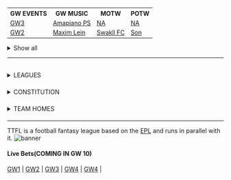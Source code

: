 <link rel="stylesheet" href="https://cdnjs.cloudflare.com/ajax/libs/font-awesome/4.7.0/css/font-awesome.min.css">

<!--   -------------------------------------------------------------------------------------------------------------------------------| -->
<!-- To update this table, it always shows top 2 last results.                                                                        | -->
<!-- To update it means copy last row in top table and make it top in the bottom table, then enter new top row in top table and so on.| -->
<!-- ---------------------------------------------------------------------------------------------------------------------------------| -->
<table style="width:100%">
  <tr>
   <th>GW EVENTS</th>
    <th>GW MUSIC</th>
    <th>MOTW</th>
    <th>POTW</th>
  </tr>
 <!-- -------------------------------Heading above----------------------------------- -->
  <tr>
    <td><a href = "#">GW3</a></td>
    <td><a href = "https://www.youtube.com/watch?v=2TL-ivF_JuE">Amapiano PS</a></td>
    <td><a href = "https://fantasy.premierleague.com/">NA</a></td>
   <td><a href = "https://en.wikipedia.org/">NA</a></td>
  </tr>
  <tr>
    <td><a href = "#">GW2</a></td>
    <td><a href = "https://www.youtube.com/watch?v=uuGiZWl13Zk">Maxim Lein</a></td>
    <td><a href = "https://fantasy.premierleague.com/entry/4673174/event/2">Swakll FC</a></td>
   <td><a href = "https://en.wikipedia.org/wiki/Son_Heung-min">Son</a></td>
  </tr>
 </table>
 <!-- ----------------------------------------------------------------------------------------------------------------------------| -->
 <!-- ----------------------------------------------This seperates the top and bottom tables--------------------------------------| -->
 <!-- ----------------------------------------------------------------------------------------------------------------------------| -->
 <details>
   <summary>Show all</summary>
    <table>
     <tr>
      <td><a href = "#">GW1</a></td>
      <td><a href = "https://www.youtube.com/watch?v=OVk0eQ0mu-M">Focused Melodies</a></td>
      <td><a href = "https://fantasy.premierleague.com/entry/2258467/event/1">NC Boys</a></td>
      <td><a href = "https://en.wikipedia.org/wiki/Son_Heung-min">Salah</a></td>
     </tr>
     </table>
  </details>

<!-- --------------------------------------------------END OF TABLE---------------------------------------------------------------| -->

-----

<details>
<summary> <i class="fa fa-trophy" style="font-size:32px;color:yellow"></i> LEAGUES </summary>
  
<p>
 TTFL is made up of, but not limited to the 3 leagues below as of 2020.
 
 <li><a href = "https://fantasy.premierleague.com/leagues/106494/standings/c" >TTFL classic</a></li>
 <li><a href = "https://fantasy.premierleague.com/leagues/153036/standings/h">TTFL HTH</a></li>
 <li><a href="https://fantasy.premierleague.com/leagues/153084/standings/h">TTFL championship HTH</a></li>
</p>
</details>

<details>
 <summary> <i class="fa fa-file-pdf-o" style="font-size:32px;color:red"></i> CONSTITUTION </summary>
<br>
<h3>Membership</h3>
<p>
All TTFL teams are expected to be part of atmost 2 of the above league according to their eligibility.
Managers are also expected to join and participate in the league's whatsapp group to an acceptable level throughout the season.
Managers are mandated to manage their clubs throughout the season. Failure to manage the team for <b>5+ consecutive game weeks</b> will render the club <b>'a ghost'</b>, and such a club stands to face relegation at the end of the season.
</p>
<p>
Managing one's team is strictly defined as performing one of the following actions that can be proved:

<li>Player transfers</li>
<li>Captain and vice captain manual switching</li>
<li>Activating a chip or wildcard</li>
<li>shuffling the starting 11 and subs.</li>

All league codes will  be made available to qualified managers atleast a week before the first gameweek. Failure to join a league will lead to the next qualifying team in a lower league being given the spot 5 hours to GW1 Deadline.
</p>

<h3>Leagues</h3>

<p>
 
<li>Classic - all teams qualify to play classic and can join mid season</li>
<li>TTFL HTH - limited to exactly 20 top flight teams</li>
<li>Championship - all other teams not in TTFL HTH, but limited to 20 spots.</li>

At the end of a full season, the bottom 3 TTFL HTH teams are automatically relegated and the <b>top 3</b> in Championship gain automatic promotion to the top flight. <b>All relegation criteria applies before promotion.</b>

Relegation from Championship means the team will not play any HTH league the next season. The 3 spots will be filled by the highest 3 teams in classic not playing in any HTH league. Again <b>All relegation criteria applies before promotion.</b>

</p>
</details>

<details>
 <summary> <i class="fa fa-map-marker" style="font-size:32px;color:red"></i> TEAM HOMES </summary>
 <img src="ttfl_map.png" alt="ttfl map">
</details>

-----
TTFL is a football fantasy league based on the [EPL](https://www.premierleague.com/) and runs in parallel with it.
![banner](https://cdn.i-scmp.com/sites/default/files/styles/1200x800/public/d8/images/methode/2020/09/15/f7520b18-f6f5-11ea-a41c-8cbd1416100a_image_hires_112346.jpg?itok=C25DDz6v&v=1600140234)

#### Live Bets(COMING IN GW 10)
[GW1](gw1.md) | [GW2](gw2.md) | [GW3](gw3.md) | [GW4](gw4.md) | [GW4](gw4.md) |
